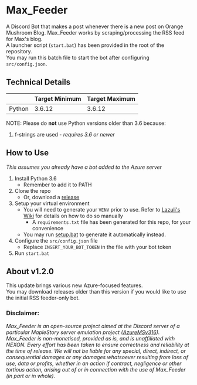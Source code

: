 # Max_Feeder
A Discord Bot that makes a post whenever there is a new post on Orange Mushroom Blog.
Max_Feeder works by scraping/processing the RSS feed for Max's blog.  
A launcher script (`start.bat`) has been provided in the root of the repository.  
You may run this batch file to start the bot after configuring `src/config.json`.  

## Technical Details
|  | Target Minimum | Target Maximum |
|---|---|---|
| Python | 3.6.12 | 3.6.12 |

NOTE: Please do **not** use Python versions older than 3.6 because:
1. f-strings are used - *requires 3.6 or newer*

## How to Use
*This assumes you already have a bot added to the Azure server*

 1. Install Python 3.6
    - Remember to add it to PATH
 2. Clone the repo
    - Or, download a [release](https://github.com/KOOKIIEStudios/Max_Feeder/releases)
 3. Setup your virtual environment
    - You will need to generate your `VENV` prior to use. Refer to [Lazuli's Wiki](https://github.com/TEAM-SPIRIT-Productions/Lazuli/wiki/Technical-Details#step-1-generate-the-virtual-environment) for details on how to do so manually
      - A `requirements.txt` file has been generated for this repo, for your convenience
    - You may run [setup.bat](https://github.com/KOOKIIEStudios/Max_Feeder/blob/main/setup.bat) to generate it automatically instead.
 4. Configure the `src/config.json` file
    - Replace `INSERT_YOUR_BOT_TOKEN` in the file with your bot token
 5. Run `start.bat`

## About v1.2.0
This update brings various new Azure-focused features.  
You may download releases older than this version if you would like to use the initial RSS feeder-only bot.

### Disclaimer:
*Max_Feeder is an open-source project aimed at the Discord server of a particular MapleStory server emulation project ([AzureMSv316](https://github.com/SoulGirlJP/AzureV316)). Max_Feeder is non-monetised, provided as is, and is unaffiliated with NEXON. Every effort has been taken to ensure correctness and reliability at the time of release. We will not be liable for any special, direct, indirect, or consequential damages or any damages whatsoever resulting from loss of use, data or profits, whether in an action if contract, negligence or other tortious action, arising out of or in connection with the use of Max_Feeder (in part or in whole).*
